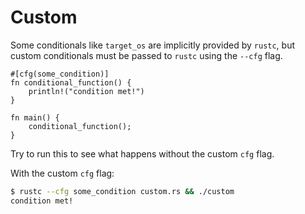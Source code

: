 # Custom

Some conditionals like `target_os` are implicitly provided by `rustc`, but
custom conditionals must be passed to `rustc` using the `--cfg` flag.

```rust,editable
#[cfg(some_condition)]
fn conditional_function() {
    println!("condition met!")
}

fn main() {
    conditional_function();
}
```

Try to run this to see what happens without the custom `cfg` flag.

With the custom `cfg` flag:

```bash
$ rustc --cfg some_condition custom.rs && ./custom
condition met!
```
